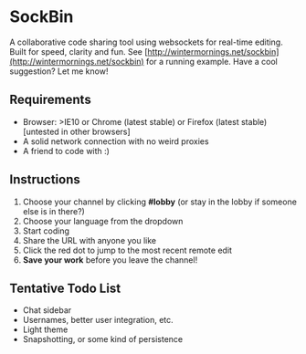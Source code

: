 SockBin
=======

A collaborative code sharing tool using websockets for real-time editing. Built for speed, clarity and fun. See [http://wintermornings.net/sockbin](http://wintermornings.net/sockbin) for a running example. Have a cool suggestion? Let me know!

Requirements
------------

* Browser: >IE10 or Chrome (latest stable) or Firefox (latest stable) [untested in other browsers]
* A solid network connection with no weird proxies
* A friend to code with :)

Instructions
------------
1. Choose your channel by clicking **#lobby** (or stay in the lobby if someone else is in there?)
2. Choose your language from the dropdown
3. Start coding
4. Share the URL with anyone you like
5. Click the red dot to jump to the most recent remote edit
6. **Save your work** before you leave the channel!

Tentative Todo List
-------------------

* Chat sidebar
* Usernames, better user integration, etc.
* Light theme
* Snapshotting, or some kind of persistence

